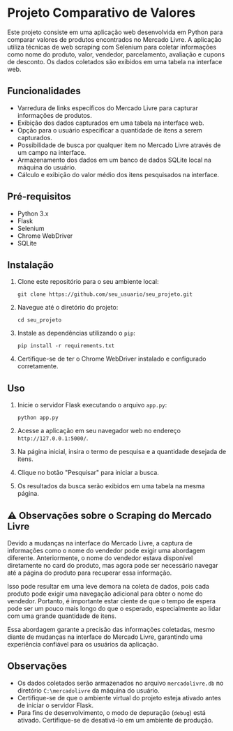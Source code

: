 # Projeto Comparativo de Valores

Este projeto consiste em uma aplicação web desenvolvida em Python para comparar valores de produtos encontrados no Mercado Livre. A aplicação utiliza técnicas de web scraping com Selenium para coletar informações como nome do produto, valor, vendedor, parcelamento, avaliação e cupons de desconto. Os dados coletados são exibidos em uma tabela na interface web.

## Funcionalidades

- Varredura de links específicos do Mercado Livre para capturar informações de produtos.
- Exibição dos dados capturados em uma tabela na interface web.
- Opção para o usuário especificar a quantidade de itens a serem capturados.
- Possibilidade de busca por qualquer item no Mercado Livre através de um campo na interface.
- Armazenamento dos dados em um banco de dados SQLite local na máquina do usuário.
- Cálculo e exibição do valor médio dos itens pesquisados na interface.

## Pré-requisitos

- Python 3.x
- Flask
- Selenium
- Chrome WebDriver
- SQLite

## Instalação

1. Clone este repositório para o seu ambiente local:
   ```
   git clone https://github.com/seu_usuario/seu_projeto.git
   ```

2. Navegue até o diretório do projeto:
   ```
   cd seu_projeto
   ```

3. Instale as dependências utilizando o `pip`:
   ```
   pip install -r requirements.txt
   ```

4. Certifique-se de ter o Chrome WebDriver instalado e configurado corretamente.

## Uso

1. Inicie o servidor Flask executando o arquivo `app.py`:
   ```
   python app.py
   ```

2. Acesse a aplicação em seu navegador web no endereço `http://127.0.0.1:5000/`.

3. Na página inicial, insira o termo de pesquisa e a quantidade desejada de itens.

4. Clique no botão "Pesquisar" para iniciar a busca.

5. Os resultados da busca serão exibidos em uma tabela na mesma página.

## ⚠️ Observações sobre o Scraping do Mercado Livre

Devido a mudanças na interface do Mercado Livre, a captura de informações como o nome do vendedor pode exigir uma abordagem diferente. Anteriormente, o nome do vendedor estava disponível diretamente no card do produto, mas agora pode ser necessário navegar até a página do produto para recuperar essa informação.

Isso pode resultar em uma leve demora na coleta de dados, pois cada produto pode exigir uma navegação adicional para obter o nome do vendedor. Portanto, é importante estar ciente de que o tempo de espera pode ser um pouco mais longo do que o esperado, especialmente ao lidar com uma grande quantidade de itens.

Essa abordagem garante a precisão das informações coletadas, mesmo diante de mudanças na interface do Mercado Livre, garantindo uma experiência confiável para os usuários da aplicação.

## Observações

- Os dados coletados serão armazenados no arquivo `mercadolivre.db` no diretório `C:\mercadolivre` da máquina do usuário.
- Certifique-se de que o ambiente virtual do projeto esteja ativado antes de iniciar o servidor Flask.
- Para fins de desenvolvimento, o modo de depuração (`debug`) está ativado. Certifique-se de desativá-lo em um ambiente de produção.
